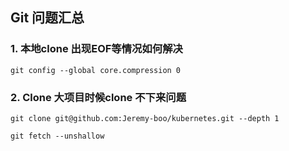 ## Git 问题汇总

### 1. 本地clone 出现EOF等情况如何解决

```
git config --global core.compression 0
```



### 2. Clone 大项目时候clone 不下来问题

```
git clone git@github.com:Jeremy-boo/kubernetes.git --depth 1

git fetch --unshallow
```

